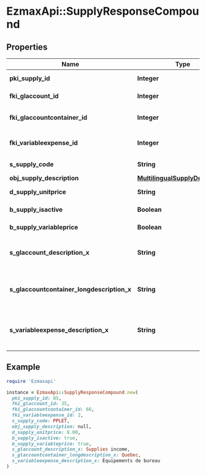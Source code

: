 # EzmaxApi::SupplyResponseCompound

## Properties

| Name | Type | Description | Notes |
| ---- | ---- | ----------- | ----- |
| **pki_supply_id** | **Integer** | The unique ID of the Supply |  |
| **fki_glaccount_id** | **Integer** | The unique ID of the Glaccount | [optional] |
| **fki_glaccountcontainer_id** | **Integer** | The unique ID of the Glaccountcontainer | [optional] |
| **fki_variableexpense_id** | **Integer** | The unique ID of the Variableexpense |  |
| **s_supply_code** | **String** | The code of the Supply |  |
| **obj_supply_description** | [**MultilingualSupplyDescription**](MultilingualSupplyDescription.md) |  |  |
| **d_supply_unitprice** | **String** | The unit price of the Supply |  |
| **b_supply_isactive** | **Boolean** | Whether the supply is active or not |  |
| **b_supply_variableprice** | **Boolean** | Whether if the price is variable |  |
| **s_glaccount_description_x** | **String** | The Description for the Glaccount in the language of the requester | [optional] |
| **s_glaccountcontainer_longdescription_x** | **String** | The Description for the Glaccountcontainer in the language of the requester | [optional] |
| **s_variableexpense_description_x** | **String** | The description of the Variableexpense in the language of the requester | [optional] |

## Example

```ruby
require 'Ezmaxapi'

instance = EzmaxApi::SupplyResponseCompound.new(
  pki_supply_id: 85,
  fki_glaccount_id: 35,
  fki_glaccountcontainer_id: 66,
  fki_variableexpense_id: 2,
  s_supply_code: PPLET,
  obj_supply_description: null,
  d_supply_unitprice: 8.00,
  b_supply_isactive: true,
  b_supply_variableprice: true,
  s_glaccount_description_x: Supplies income,
  s_glaccountcontainer_longdescription_x: Quebec,
  s_variableexpense_description_x: Équipements de bureau
)
```

